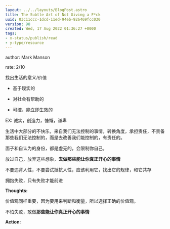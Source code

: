 ```yaml
---
layout: ../../layouts/BlogPost.astro
title: The Subtle Art of Not Giving a F*ck
uuid: 03c11ccc-1dcd-11ed-94eb-926469fcc030
version: 98
created: Wed, 17 Aug 2022 01:36:27 +0000
tags:
- x-status/publish/read
- y-type/resource
---
```


author: Mark Manson

rate: 2/10

找出生活的意义/价值

- 基于现实的

- 对社会有帮助的

- 可控，能立即生效的

EX: 诚实，创造力，慷慨，谦卑

生活中大部分的不快乐，来自我们无法控制的事情，转换角度，承担责任，不责备那些我们无法控制的，而是去改善我们能控制的，有责任的。

面子和自认为的身份，都是虚无的，会限制你自己，

放过自己，放弃这些想象，**去做那些能让你真正开心的事情**

不要违背人性，不要尝试抵抗人性，应该利用它，找出它的规律，和它共存

拥抱失败，只有失败才能前进

**Thoughts:**

价值观同样重要，因为要用来判断和衡量，所以选择正确的价值观。

不怕失败，敢做**那些能让你真正开心的事情**

**Action:**